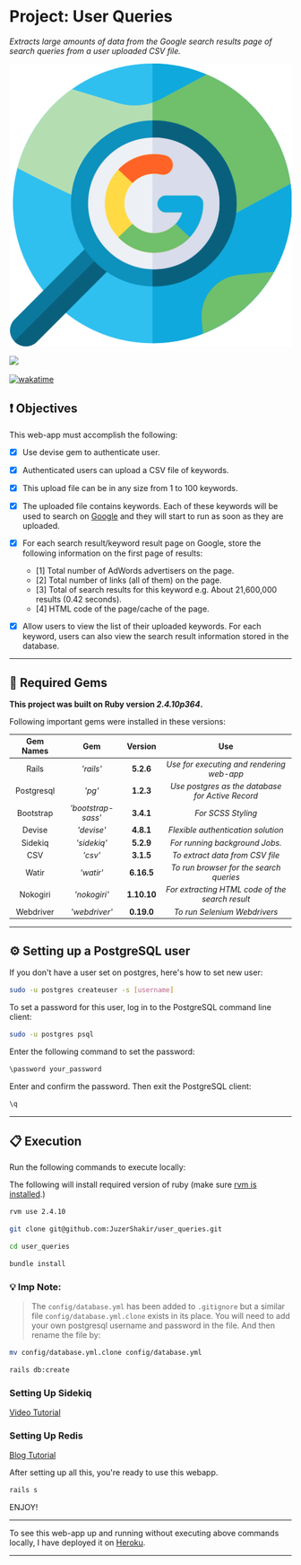 # Project: User Queries

_Extracts large amounts of data from the Google search results page of search queries from a user uploaded CSV file._

<div align="center">
  <img src="public/assets/project_logo.png" />
</div>

![](https://visitor-badge-reloaded.herokuapp.com/badge?page_id=juzershakir.user-queries&color=000000&lcolor=000000&style=for-the-badge&logo=Github)

<a href="https://wakatime.com/@JuzerShakir/projects/zelluuuysx?start=2021-12-16" target="_blank"><img src="https://wakatime.com/badge/user/ccef187f-4308-4666-920d-d0a9a07d713a/project/81f9ebde-1232-4e91-946d-dc8ba839d060.svg" alt="wakatime"></a>

## ❗ Objectives

This web-app must accomplish the following:

- [x] Use devise gem to authenticate user.
- [x] Authenticated users can upload a CSV file of keywords.
- [x] This upload file can be in any size from 1 to 100 keywords.
- [x] The uploaded file contains keywords. Each of these keywords will be used to search on
      [Google](http://www.google.com) and they will start to run as soon as they are uploaded.
- [x] For each search result/keyword result page on Google, store the following information on
      the first page of results:

  - [1] Total number of AdWords advertisers on the page.
  - [2] Total number of links (all of them) on the page.
  - [3] Total of search results for this keyword e.g. About 21,600,000 results (0.42 seconds).
  - [4] HTML code of the page/cache of the page.

- [x] Allow users to view the list of their uploaded keywords. For each keyword, users can also view the search result information stored in the database.

---

## 💎 Required Gems

**This project was built on Ruby version _2.4.10p364_.**

Following important gems were installed in these versions:

| **Gem Names** |      **Gem**       | **Version** |                     **Use**                      |
| :-----------: | :----------------: | :---------: | :----------------------------------------------: |
|     Rails     |     _'rails'_      |  **5.2.6**  |    _Use for executing and rendering web-app_     |
|  Postgresql   |       _'pg'_       |  **1.2.3**  | _Use postgres as the database for Active Record_ |
|   Bootstrap   | _'bootstrap-sass'_ |  **3.4.1**  |                _For SCSS Styling_                |
|    Devise     |     _'devise'_     |  **4.8.1**  |        _Flexible authentication solution_        |
|    Sidekiq    |    _'sidekiq'_     |  **5.2.9**  |          _For running background Jobs._          |
|      CSV      |      _'csv'_       |  **3.1.5**  |         _To extract data from CSV file_          |
|     Watir     |     _'watir'_      | **6.16.5**  |     _To run browser for the search queries_      |
|   Nokogiri    |    _'nokogiri'_    | **1.10.10** | _For extracting HTML code of the search result_  |
|   Webdriver   |   _'webdriver'_    | **0.19.0**  |           _To run Selenium Webdrivers_           |

---

## ⚙️ Setting up a PostgreSQL user

If you don't have a user set on postgres, here's how to set new user:

```bash
sudo -u postgres createuser -s [username]
```

To set a password for this user, log in to the PostgreSQL command line client:

```bash
sudo -u postgres psql
```

Enter the following command to set the password:

```bash
\password your_password
```

Enter and confirm the password. Then exit the PostgreSQL client:

```bash
\q
```

---

## 📋 Execution

Run the following commands to execute locally:

The following will install required version of ruby (make sure [rvm is installed](https://rvm.io/rvm/install).)

```bash
rvm use 2.4.10
```

```bash
git clone git@github.com:JuzerShakir/user_queries.git
```

```bash
cd user_queries
```

```bash
bundle install
```

### 💡 Imp Note:

> The `config/database.yml` has been added to `.gitignore` but a similar file `config/database.yml.clone` exists in its place. You will need to add your own postgresql username and password in the file. And then rename the file by:

```bash
mv config/database.yml.clone config/database.yml
```

```bash
rails db:create
```

### Setting Up Sidekiq

[Video Tutorial](https://youtu.be/aaGSh38nzq8)

### Setting Up Redis

[Blog Tutorial](https://www.digitalocean.com/community/tutorials/how-to-install-and-secure-redis-on-ubuntu-18-04)

After setting up all this, you're ready to use this webapp.

```bash
rails s
```

ENJOY!

---

To see this web-app up and running without executing above commands locally, I have deployed it on [Heroku](https://user-queries.herokuapp.com/).

---
